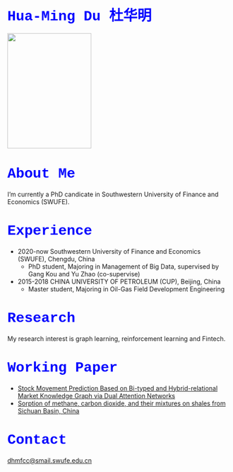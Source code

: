 # <font face="courier New" size=6 color=#0000FF >Hua-Ming Du 杜华明</font>

<!-- ![alt 属性文本](https://github.com/trytodoit227/trytodoit227/blob/master/pig.jpg =100x) -->
<img width="190" height="260" src="https://github.com/trytodoit227/trytodoit227/blob/master/pig.jpg"/>

# <font face="courier New" size=6 color=#0000FF >About Me</font>

I’m currently a PhD candicate in Southwestern University of Finance and Economics (SWUFE).
 
# <font face="courier New" size=6 color=#0000FF >Experience</font>

- 2020-now Southwestern University of Finance and Economics (SWUFE), Chengdu, China
    - PhD student, Majoring in Management of Big Data, supervised by Gang Kou and Yu Zhao (co-supervise)
- 2015-2018 CHINA UNIVERSITY OF PETROLEUM (CUP), Beijing, China
    - Master student, Majoring in Oil-Gas Field Development Engineering
 
# <font face="courier New" size=6 color=#0000FF >Research</font>

My research interest is graph learning, reinforcement learning and Fintech.

# <font face="courier New" size=6 color=#0000FF >Working Paper</font>
 - [Stock Movement Prediction Based on Bi-typed and Hybrid-relational Market Knowledge Graph via Dual Attention Networks][1]
 - [Sorption of methane, carbon dioxide, and their mixtures on shales from Sichuan Basin, China][2]
# <font face="courier New" size=6 color=#0000FF >Contact</font>  
dhmfcc@smail.swufe.edu.cn


[1]: https://arxiv.org/pdf/2201.04965.pdf
[2]: https://pubs.acs.org/doi/full/10.1021/acs.energyfuels.7b03429
